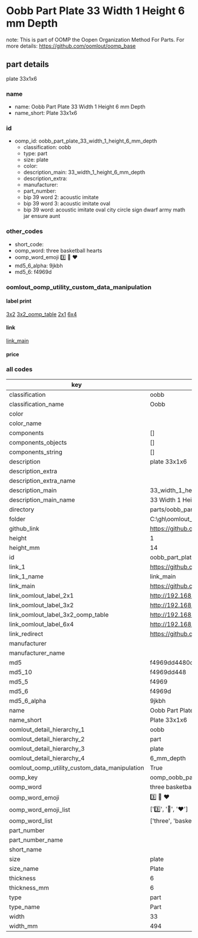 # Oobb Part Plate 33 Width 1 Height 6 mm Depth  

note: This is part of OOMP the Oopen Organization Method For Parts. For more details: https://github.com/oomlout/oomp_base

##  part details
  



plate 33x1x6



### name
* name: Oobb Part Plate 33 Width 1 Height 6 mm Depth
* name_short: Plate 33x1x6 
### id
* oomp_id: oobb_part_plate_33_width_1_height_6_mm_depth
  * classification: oobb
  * type: part
  * size: plate
  * color: 
  * description_main: 33_width_1_height_6_mm_depth
  * description_extra: 
  * manufacturer: 
  * part_number: 
  * bip 39 word 2: acoustic imitate
  * bip 39 word 3: acoustic imitate oval
  * bip 39 word: acoustic imitate oval city circle sign dwarf army math jar ensure aunt

### other_codes
* short_code: 
* oomp_word: three basketball hearts
* oomp_word_emoji :three: :basketball: :hearts:
* md5_6_alpha: 9jkbh
* md5_6: f4969d






### oomlout_oomp_utility_custom_data_manipulation
#### label print
[3x2](http://192.168.1.245:1112/?label=oomp%209jkbh)
[3x2_oomp_table](http://192.168.1.108:1112/?label=oomp%209jkbh)
[2x1](http://192.168.1.242:1112/?label=oomp%209jkbh)
[6x4](http://192.168.1.55:1112/?label=oomp%209jkbh)    

#### link

[link_main](https://github.com/oomlout/oomlout_oobb_version_4_generated_parts/tree/main/navigation_oomp/oobb/part/plate/33_width_1_height_6_mm_depth/part)                              

#### price







### all codes 
| key | value |  
| --- | --- |  
| classification | oobb |  
| classification_name | Oobb |  
| color |  |  
| color_name |  |  
| components | [] |  
| components_objects | [] |  
| components_string | [] |  
| description | plate 33x1x6 |  
| description_extra |  |  
| description_extra_name |  |  
| description_main | 33_width_1_height_6_mm_depth |  
| description_main_name | 33 Width 1 Height 6 mm Depth |  
| directory | parts/oobb_part_plate_33_width_1_height_6_mm_depth |  
| folder | C:\gh\oomlout_oobb_version_4_generated_parts\parts\oobb_part_plate_33_width_1_height_6_mm_depth |  
| github_link | https://github.com/oomlout/oomlout_oomp_part_src/tree/main/parts/oobb_part_plate_33_width_1_height_6_mm_depth |  
| height | 1 |  
| height_mm | 14 |  
| id | oobb_part_plate_33_width_1_height_6_mm_depth |  
| link_1 | https://github.com/oomlout/oomlout_oobb_version_4_generated_parts/tree/main/navigation_oomp/oobb/part/plate/33_width_1_height_6_mm_depth/part |  
| link_1_name | link_main |  
| link_main | https://github.com/oomlout/oomlout_oobb_version_4_generated_parts/tree/main/navigation_oomp/oobb/part/plate/33_width_1_height_6_mm_depth/part |  
| link_oomlout_label_2x1 | http://192.168.1.242:1112/?label=oomp%209jkbh |  
| link_oomlout_label_3x2 | http://192.168.1.245:1112/?label=oomp%209jkbh |  
| link_oomlout_label_3x2_oomp_table | http://192.168.1.108:1112/?label=oomp%209jkbh |  
| link_oomlout_label_6x4 | http://192.168.1.55:1112/?label=oomp%209jkbh |  
| link_redirect | https://github.com/oomlout/oomlout_oobb_version_4_generated_parts/tree/main/parts/oobb_plate_33_01_06 |  
| manufacturer |  |  
| manufacturer_name |  |  
| md5 | f4969dd4480c0897211492973b5c5810 |  
| md5_10 | f4969dd448 |  
| md5_5 | f4969 |  
| md5_6 | f4969d |  
| md5_6_alpha | 9jkbh |  
| name | Oobb Part Plate 33 Width 1 Height 6 mm Depth |  
| name_short | Plate 33x1x6  |  
| oomlout_detail_hierarchy_1 | oobb |  
| oomlout_detail_hierarchy_2 | part |  
| oomlout_detail_hierarchy_3 | plate |  
| oomlout_detail_hierarchy_4 | 6_mm_depth |  
| oomlout_oomp_utility_custom_data_manipulation | True |  
| oomp_key | oomp_oobb_part_plate_33_width_1_height_6_mm_depth |  
| oomp_word | three basketball hearts |  
| oomp_word_emoji | :three: :basketball: :hearts: |  
| oomp_word_emoji_list | [':three:', ':basketball:', ':hearts:'] |  
| oomp_word_list | ['three', 'basketball', 'hearts'] |  
| part_number |  |  
| part_number_name |  |  
| short_name |  |  
| size | plate |  
| size_name | Plate |  
| thickness | 6 |  
| thickness_mm | 6 |  
| type | part |  
| type_name | Part |  
| width | 33 |  
| width_mm | 494 |  
